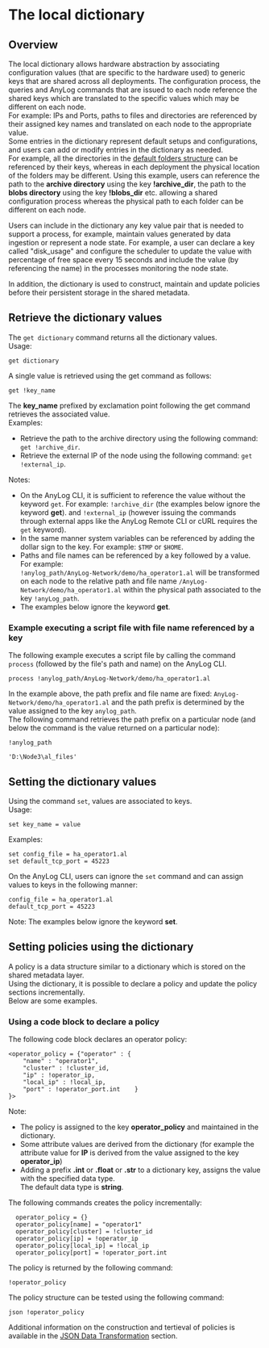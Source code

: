 # The local dictionary

## Overview
The local dictionary allows hardware abstraction by associating configuration values (that are specific to the hardware used)
to generic keys that are shared across all deployments. The configuration process, the queries and AnyLog commands that are
issued to each node reference the shared keys which are translated to the specific values which may be different on each node.  
For example: IPs and Ports, paths to files and directories are referenced by their assigned key names and translated on each node
to the appropriate value.  
Some entries in the dictionary represent default setups and configurations, and users can add or modify entries in
the dictionary as needed.  
For example, all the directories in the [default folders structure](getting%20started.md#local-directory-structure)
can be referenced by their keys, whereas in each deployment the physical location of the folders may be different.
Using this example, users can reference the path to the **archive directory** using the key **!archive_dir**, the
path to the **blobs directory** using the key **!blobs_dir** etc. allowing a shared configuration process whereas the 
physical path to each folder can be different on each node.


Users can include in the dictionary any key value pair that is needed to support a process, for example, maintain values
generated by data ingestion or represent a node state. For example, a user can declare a key called "disk_usage" and
configure the scheduler to update the value with percentage of free space every 15 seconds and include the value
(by referencing the name) in the processes monitoring the node state.

In addition, the dictionary is used to construct, maintain and update policies before their persistent storage in the shared metadata.

## Retrieve the dictionary values

The ```get dictionary``` command returns all the dictionary values.  
Usage:
```anylog
get dictionary
```

A single value is retrieved using the get command as follows:
```anylog
get !key_name
```
The **key_name** prefixed by exclamation point following the get command retrieves the associated value.  
Examples:  
* Retrieve the path to the archive directory using the following command: ```get !archive_dir```.
* Retrieve the external IP of the node using the following command:  ```get !external_ip```.

Notes:
* On the AnyLog CLI, it is sufficient to reference the value without the keyword ```get```. For example: ```!archive_dir```
  (the examples below ignore the keyword **get**).
and ```!external_ip``` (however issuing the commands through external apps like the AnyLog Remote CLI or cURL requires the ```get``` keyword).
* In the same manner system variables can be referenced by adding the dollar sign to the key. For example: ```$TMP``` or ```$HOME```.
* Paths and file names can be referenced by a key followed by a value. For example:  
```!anylog_path/AnyLog-Network/demo/ha_operator1.al``` will be transformed on each node to the relative path and file name 
  ```/AnyLog-Network/demo/ha_operator1.al``` within the physical path associated to the key ```!anyLog_path```.
* The examples below ignore the keyword **get**.  
  
### Example executing a script file with file name referenced by a key
The following example executes a script file by calling the command ```process``` (followed by the file's path and name) on the AnyLog CLI. 
```anylog
process !anylog_path/AnyLog-Network/demo/ha_operator1.al
```
In the example above, the path prefix and file name are fixed: ```AnyLog-Network/demo/ha_operator1.al``` and the path
prefix is determined by the value assigned to the key ```anylog_path```.  
The following command retrieves the path prefix on a particular node (and below the command is the value returned on a particular node):
```anylog
!anylog_path

'D:\Node3\al_files'
```
  
## Setting the dictionary values

Using the command ```set```, values are associated to keys.     
Usage:
```anylog
set key_name = value
```
Examples:
```anylog
set config_file = ha_operator1.al
set default_tcp_port = 45223 
```
On the AnyLog CLI, users can ignore the ```set``` command and can assign values to keys in the following manner:
```anylog
config_file = ha_operator1.al
default_tcp_port = 45223 
```
Note: The examples below ignore the keyword **set**.

## Setting policies using the dictionary

A policy is a data structure similar to a dictionary which is stored on the shared metadata layer.  
Using the dictionary, it is possible to declare a policy and update the policy sections incrementally.  
Below are some examples.

### Using a code block to declare a policy

The following code block declares an operator policy:

```anylog
<operator_policy = {"operator" : {
    "name" : "operator1",
    "cluster" : !cluster_id,
    "ip" : !operator_ip,
    "local_ip" : !local_ip,
    "port" : !operator_port.int    }
}>
```
Note:
* The policy is assigned to the key **operator_policy** and maintained in the dictionary.
* Some attribute values are derived from the dictionary (for example the attribute value for **IP** is derived 
  from the value assigned to the key **operator_ip**)
* Adding a prefix **.int** or **.float** or **.str** to a dictionary key, assigns the value with the specified data type.  
The default data type is **string**.
  
The following commands creates the policy incrementally:

```anylog
  operator_policy = {}
  operator_policy[name] = "operator1"
  operator_policy[cluster] = !cluster_id
  operator_policy[ip] = !operator_ip
  operator_policy[local_ip] = !local_ip
  operator_policy[port] = !operator_port.int 
```

The policy is returned by the following command:
```anylog
!operator_policy
```

The policy structure can be tested using the following command:
```anylog
json !operator_policy
```

Additional information on the construction and tertieval of policies is available in the
[JSON Data Transformation](json%20data%20transformation.md#json-data-transformation) section.